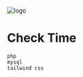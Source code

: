 ![logo](https://cdn.discordapp.com/attachments/1196340381080625242/1196450544416461010/image.png?ex=65b7ac66&is=65a53766&hm=8bf509e94598a49661d43416efc0074b2c758667e1882831718c7a4a3b90f5ec&)

# Check Time

```
php
mysql
tailwind css
```
